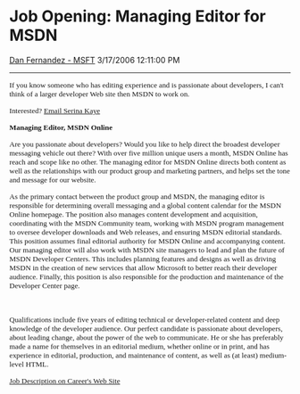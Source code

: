 <div id="page">

# Job Opening: Managing Editor for MSDN

[Dan Fernandez -
MSFT](https://social.msdn.microsoft.com/profile/Dan%20Fernandez%20-%20MSFT)
3/17/2006 12:11:00
PM

-----

<div id="content">

<span style="FONT-SIZE: 10pt; FONT-FAMILY: &#39;Microsoft Sans Serif&#39;">If
you know someone who has editing experience and is passionate about
developers, I can't think of a larger developer Web site then MSDN to
work on.
</span>

<span style="FONT-SIZE: 10pt; FONT-FAMILY: &#39;Microsoft Sans Serif&#39;">Interested?
[Email Serina
Kaye](mailto:serinak@microsoft.com)</span>

<span style="FONT-SIZE: 10pt; FONT-FAMILY: &#39;Microsoft Sans Serif&#39;">**Managing
Editor, MSDN
Online**</span>

<span style="FONT-SIZE: 10pt; FONT-FAMILY: &#39;Microsoft Sans Serif&#39;">Are
you passionate about developers? Would you like to help direct the
broadest developer messaging vehicle out there? With over five million
unique users a month, MSDN Online has reach and scope like no other. The
managing editor for MSDN Online directs both content as well as the
relationships with our product group and marketing partners, and helps
set the tone and message for our website.
</span>

<span style="FONT-SIZE: 10pt; FONT-FAMILY: &#39;Microsoft Sans Serif&#39;">As
the primary contact between the product group and MSDN, the managing
editor is responsible for determining overall messaging and a global
content calendar for the MSDN Online homepage. The position also manages
content development and acquisition, coordinating with the MSDN
Community team, working with MSDN program management to oversee
developer downloads and Web releases, and ensuring MSDN editorial
standards. This position assumes final editorial authority for MSDN
Online and accompanying content. Our managing editor will also work with
MSDN site managers to lead and plan the future of MSDN Developer
Centers. This includes planning features and designs as well as driving
MSDN in the creation of new services that allow Microsoft to better
reach their developer audience. Finally, this position is also
responsible for the production and maintenance of the Developer Center
page.</span>

<span style="FONT-SIZE: 10pt; FONT-FAMILY: &#39;Microsoft Sans Serif&#39;"></span>

 

<span style="FONT-SIZE: 10pt; FONT-FAMILY: &#39;Microsoft Sans Serif&#39;">Qualifications
include five years of editing technical or developer-related content and
deep knowledge of the developer audience. Our perfect candidate is
passionate about developers, about leading change, about the power of
the web to communicate. He or she has preferably made a name for
themselves in an editorial medium, whether online or in print, and has
experience in editorial, production, and maintenance of content, as well
as (at least) medium-level
HTML.</span>

<span style="FONT-SIZE: 10pt; FONT-FAMILY: &#39;Microsoft Sans Serif&#39;">[Job
Description on Career's Web
Site](http://members.microsoft.com/careers/search/details.aspx?JobID=381846DC-8F47-43EB-AF7B-63ADFECA8063&start=1&interval=10)</span>

</div>

</div>
